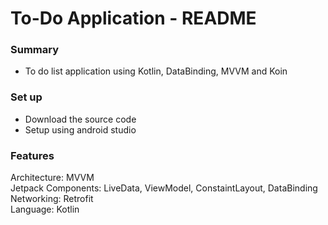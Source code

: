 # To-Do Application - README #

### Summary ###

* To do list application using Kotlin, DataBinding, MVVM and Koin

### Set up ###
  *  Download the source code
  *  Setup using android studio


### Features ###
Architecture: MVVM <br>
Jetpack Components: LiveData, ViewModel, ConstaintLayout, DataBinding<br>
Networking: Retrofit<br>
Language: Kotlin<br>
